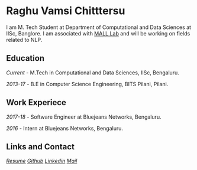 # Raghu Vamsi Chitttersu

I am M. Tech Student at Department of Computational and Data Sciences at IISc, Banglore. I am associated with [MALL Lab](http://malllabiisc.github.io/) and will be working on fields related to NLP.

## Education

*Current* - M.Tech in Computational and Data Sciences, IISc, Bengaluru.

*2013-17* - B.E in Computer Science Engineering, BITS Pilani, Pilani.

## Work Experiece

*2017-18* - Software Engineer at Bluejeans Networks, Bengaluru.

*2016*    - Intern at Bluejeans Networks, Bengaluru.

## Links and Contact

[*Resume*](https://drive.google.com/open?id=1s8OAejScB-feWWKaQ8vvIgTzYcqXWkr1)
[*Github*](https://github.com/rv-chittersu)
[*Linkedin*](https://www.linkedin.com/in/raghu-vamsi-chittersu/)
[*Mail*](mailto:raghu.krishna8@gmail.com)
